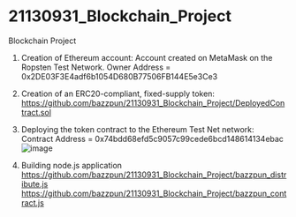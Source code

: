 # 21130931_Blockchain_Project
Blockchain Project
1. Creation of Ethereum account:
    Account created on MetaMask on the Ropsten Test Network.
    Owner Address = 0x2DE03F3E4adf6b1054D680B77506FB144E5e3Ce3
    
2. Creation of an ERC20-compliant, fixed-supply token:
    https://github.com/bazzpun/21130931_Blockchain_Project/DeployedContract.sol
    
3. Deploying the token contract to the Ethereum Test Net network:
   Contract Address = 0x74bdd68efd5c9057c99cede6bcd148614134ebac   
   ![image](https://user-images.githubusercontent.com/64925994/162641369-be50374e-2e4d-49d1-882b-15316c1ceb2e.png)

4. Building node.js application
   https://github.com/bazzpun/21130931_Blockchain_Project/bazzpun_distribute.js
   https://github.com/bazzpun/21130931_Blockchain_Project/bazzpun_contract.js
